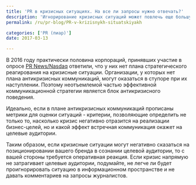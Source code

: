 ```yaml
---
title: 'PR в кризисных ситуациях. На все ли запросы нужно отвечать?'
description: 'Игнорирование кризисных ситуаций может повлечь еще большую негативную реакцию в обществе, но правильно ли будет давать комментарии на все запросы журналистов? Консалтинговая группа «Полилог» хотела бы развести ситуации, когда нужно оперативно реагировать на потенциальный негатив, а когда стоит отказаться от взаимодействия с общественностью.'
permalink: /ru/pr-blog/PR-v-krizisnykh-situatskiyakh

categories: ['PR (пиар)']
date: 2017-03-13

---
```

<p>В 2016 году практически половина корпораций, принявших участие в опросе&nbsp;<a href="http://www.prnewsonline.com/pr-newsnasdaq-survey-nearly-half-organizations-shun-crisis-preparation/" target="_blank" rel="noopener noreferrer">PR News/Nasdaq</a>&nbsp;ответили, что у них нет плана стратегического реагирования на кризисные ситуации. Организации, у которых нет плана антикризисных коммуникаций, могут оказаться в ступоре при их наступлении. Поэтому неотъемлемой частью эффективной коммуникационной стратегии является блок антикризисного поведения.</p>
<p>Идеально, если в плане антикризисных коммуникаций прописаны метрики для оценки ситуаций - критерии, позволяющие определить не только то, насколько кризис негативно отразится на реализации бизнес-целей, но и какой эффект встречная коммуникация окажет на целевые аудитории.</p>
<p>Таким образом, если кризисные ситуации могут негативно сказаться на позиционировании вашего бренда в сознании целевой аудитории, то с вашей стороны требуется оперативная реакция. Если кризис напрямую не затрагивает целевые аудитории, подумайте, не легче ли будет проигнорировать ситуацию в информационном пространстве и не давать комментариев на запросы журналистов.</p>

